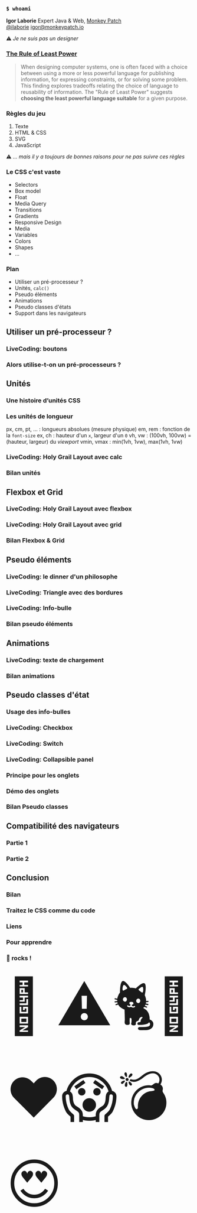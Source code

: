 ### `$ whoami` ###

**Igor Laborie**
Expert Java & Web, [Monkey Patch](http://monkeypatch.io)                  
[@ilaborie](https://twitter.com/ilaborie)
[igor@monkeypatch.io](mailto:igor@monkeypatch.io)

 ⚠️ _Je ne suis pas un designer_

### [The Rule of Least Power](https://www.w3.org/2001/tag/doc/leastPower.html) ###

> When designing computer systems, one is often faced with a choice between using a more or less powerful language for publishing information, for expressing constraints, or for solving some problem. This finding explores tradeoffs relating the choice of language to reusability of information. The "Rule of Least Power" suggests **choosing the least powerful language suitable** for a given purpose.


### Règles du jeu ###


1. Texte
1. HTML & CSS
1. SVG
1. JavaScript

⚠️ _... mais il y a toujours de bonnes raisons pour ne pas suivre ces règles_

### Le CSS c'est vaste ###

* Selectors
* Box model
* Float
* Media Query
* Transitions
* Gradients
* Responsive Design
* Media
* Variables
* Colors
* Shapes
* ...

### Plan ###

* Utiliser un pré-processeur ?
* Unités, `calc()`
* Pseudo éléments
* Animations
* Pseudo classes d'états
* Support dans les navigateurs



Utiliser un pré-processeur ?
----------------------------

### LiveCoding: boutons ###



### Alors utilise-t-on un pré-processeurs ? ###



Unités
------

### Une histoire d’unités CSS ###



### Les unités de longueur ###

px, cm, pt, ...
: longueurs absolues (mesure physique)
em, rem
: fonction de la <code>font-size</code>
ex, ch
: hauteur d'un <code>x</code>, largeur d'un <code>0</code>
vh, vw
: (100vh, 100vw) = (hauteur, largeur) du <i>viewport</i>
vmin, vmax
: min(1vh, 1vw), max(1vh, 1vw)

### LiveCoding: Holy Grail Layout avec calc ###



### Bilan unités ###



Flexbox et Grid
---------------

### LiveCoding: Holy Grail Layout avec flexbox ###



### LiveCoding: Holy Grail Layout avec grid ###



### Bilan Flexbox & Grid ###



Pseudo éléments
---------------

### LiveCoding: le dinner d'un philosophe ###



### LiveCoding: Triangle avec des bordures ###



### LiveCoding: Info-bulle ###



### Bilan pseudo éléments ###



Animations
----------

### LiveCoding: texte de chargement ###



### Bilan animations ###



Pseudo classes d'état
---------------------

### Usage des info-bulles ###



### LiveCoding: Checkbox ###



### LiveCoding: Switch ###



### LiveCoding: Collapsible panel ###



### Principe pour les onglets ###



### Démo des onglets ###



### Bilan Pseudo classes ###



Compatibilité des navigateurs
-----------------------------

### Partie 1 ###



### Partie 2 ###



Conclusion
----------

### Bilan ###



### Traitez le CSS comme du code ###



### Liens ###



### Pour apprendre ###



### 🦄 rocks ! ###


<div style="font-size: 146px;">
    💎
    ⚠️🐈🦄❤️😱💣😍
</div>
